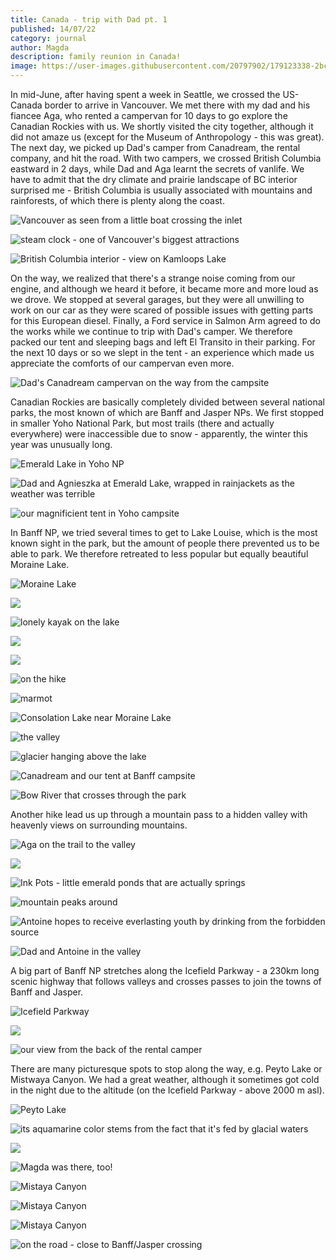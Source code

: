 ```yaml
---
title: Canada - trip with Dad pt. 1
published: 14/07/22
category: journal
author: Magda
description: family reunion in Canada!
image: https://user-images.githubusercontent.com/20797902/179123338-2bc3728a-5d8d-4c04-af55-8f361db87a7e.jpg
---
```


In mid-June, after having spent a week in Seattle, we crossed the US-Canada border to arrive in Vancouver. We met there with my dad and his fiancee Aga, who rented a campervan for 10 days to go explore the Canadian Rockies with us. We shortly visited the city together, although it did not amaze us (except for the Museum of Anthropology - this was great). The next day, we picked up Dad's camper from Canadream, the rental company, and hit the road. With two campers, we crossed British Columbia eastward in 2 days, while Dad and Aga learnt the secrets of vanlife. We have to admit that the dry climate and prairie landscape of BC interior surprised me - British Columbia is usually associated with mountains and rainforests, of which there is plenty along the coast. 

![Vancouver as seen from a little boat crossing the inlet](https://user-images.githubusercontent.com/20797902/179122938-9467cc85-b7dd-45fc-931b-1b42c7757cda.jpg)

![steam clock - one of Vancouver's biggest attractions](https://user-images.githubusercontent.com/20797902/179122958-dd0438fb-1301-43a7-add1-50734ffab17b.jpg)

![British Columbia interior - view on Kamloops Lake](https://user-images.githubusercontent.com/20797902/179122982-44f8ac88-2ee4-47fd-8f70-dea19e740757.jpg)

On the way, we realized that there's a strange noise coming from our engine, and although we heard it before, it became more and more loud as we drove. We stopped at several garages, but they were all unwilling to work on our car as they were scared of possible issues with getting parts for this European diesel. Finally, a Ford service in Salmon Arm agreed to do the works while we continue to trip with Dad's camper. We therefore packed our tent and sleeping bags and left El Transito in their parking. For the next 10 days or so we slept in the tent - an experience which made us appreciate the comforts of our campervan even more.

![Dad's Canadream campervan on the way from the campsite](https://user-images.githubusercontent.com/20797902/179122989-f77f2301-d11c-41e7-9698-f109b86c9757.jpg)

Canadian Rockies are basically completely divided between several national parks, the most known of which are Banff and Jasper NPs. We first stopped in smaller Yoho National Park, but most trails (there and actually everywhere) were inaccessible due to snow - apparently, the winter this year was unusually long.

![Emerald Lake in Yoho NP](https://user-images.githubusercontent.com/20797902/179122999-1fd6fa61-130e-4092-8b7b-c98061b979af.jpg)

![Dad and Agnieszka at Emerald Lake, wrapped in rainjackets as the weather was terrible](https://user-images.githubusercontent.com/20797902/179123011-0018ade5-9519-48dc-8ad8-e716dd8a923a.jpg)

![our magnificient tent in Yoho campsite](https://user-images.githubusercontent.com/20797902/179123020-a2fcf66d-68f5-49ba-b5ee-810347288462.jpg)

In Banff NP, we tried several times to get to Lake Louise, which is the most known sight in the park, but the amount of people there prevented us to be able to park. We therefore retreated to less popular but equally beautiful Moraine Lake. 

![Moraine Lake](https://user-images.githubusercontent.com/20797902/179123028-dde98f66-f087-4c7f-87b2-b93dac94a230.jpg)

![](https://user-images.githubusercontent.com/20797902/179123034-0e9239b4-8ec4-46ac-b7cf-24efe599beec.jpg)

![lonely kayak on the lake](https://user-images.githubusercontent.com/20797902/179123098-f77d4687-8924-482b-9250-0277bf5e5548.jpg)

![](https://user-images.githubusercontent.com/20797902/179123124-980f1f9e-0f2a-4ed9-883a-eae5ba495228.jpg)

![](https://user-images.githubusercontent.com/20797902/179123135-9d607445-1e30-40fa-91c9-54ebf2c645ab.jpg)

![on the hike](https://user-images.githubusercontent.com/20797902/179123055-623faf24-05ed-445f-a219-b0a969540fcd.jpg)

![marmot](https://user-images.githubusercontent.com/20797902/179123042-d67021d2-57dd-4bf7-a761-4f0183eabeff.jpg)

![Consolation Lake near Moraine Lake](https://user-images.githubusercontent.com/20797902/179123060-a3b2dca2-e0ab-43de-ad03-6d4739e226ba.jpg)

![the valley](https://user-images.githubusercontent.com/20797902/179123066-1730bd31-b775-4921-81a8-ecbd22acc7ad.jpg)

![glacier hanging above the lake](https://user-images.githubusercontent.com/20797902/179123075-30b820d0-2d05-40f5-8933-181892f1712d.jpg)

![Canadream and our tent at Banff campsite](https://user-images.githubusercontent.com/20797902/179123148-b7a75d5a-ccf8-4d1d-9992-3e4b5e2581cf.jpg)

![Bow River that crosses through the park](https://user-images.githubusercontent.com/20797902/179123163-9d5f93ff-492d-4021-9f73-5bf4f2a96280.jpg)

Another hike lead us up through a mountain pass to a hidden valley with heavenly views on surrounding mountains.

![Aga on the trail to the valley](https://user-images.githubusercontent.com/20797902/179123168-9b9f3cd7-cfb0-4c36-9bb3-95a8591fe7e3.jpg)

![](https://user-images.githubusercontent.com/20797902/179123175-d3e97068-4cd9-4e96-9afd-db6fdb69de41.jpg)

![Ink Pots - little emerald ponds that are actually springs](https://user-images.githubusercontent.com/20797902/179123184-95d39823-f400-4135-8e52-9dd814442039.jpg)

![mountain peaks around](https://user-images.githubusercontent.com/20797902/179123198-23bd6e99-a3b1-46e1-aaa8-11d9c5780cbf.jpg)

![Antoine hopes to receive everlasting youth by drinking from the forbidden source](https://user-images.githubusercontent.com/20797902/179123205-bfd8074c-9716-48eb-9836-228ce8d288ea.jpg)

![Dad and Antoine in the valley](https://user-images.githubusercontent.com/20797902/179123227-8f712bf6-3344-4b4d-8bcc-7def48f5e0d4.jpg)

A big part of Banff NP stretches along the Icefield Parkway - a 230km long scenic highway that follows valleys and crosses passes to join the towns of Banff and Jasper. 

![Icefield Parkway](https://user-images.githubusercontent.com/20797902/179123232-1e2da26b-5813-4a76-afa3-9ca11030fbfb.jpg)

![](https://user-images.githubusercontent.com/20797902/179123240-ad686f6c-27f1-4bb8-b67e-c5da330fd649.jpg)

![our view from the back of the rental camper](https://user-images.githubusercontent.com/20797902/179123247-cb6b3e5e-b349-43ad-965f-f6eb71ccd8d9.jpg)

There are many picturesque spots to stop along the way, e.g. Peyto Lake or Mistwaya Canyon. We had a great weather, although it sometimes got cold in the night due to the altitude (on the Icefield Parkway - above 2000 m asl).

![Peyto Lake](https://user-images.githubusercontent.com/20797902/179123253-82df791c-cf80-492c-8b2d-fc72ffa6c5e0.jpg)

![its aquamarine color stems from the fact that it's fed by glacial waters](https://user-images.githubusercontent.com/20797902/179123256-a4916e41-81b0-438b-ac18-a6b1af792132.jpg)

![](https://user-images.githubusercontent.com/20797902/179123279-a7f1a06a-016a-45f2-b41e-32f7c1351846.jpg)

![Magda was there, too!](https://user-images.githubusercontent.com/20797902/179123291-cff605fb-3b6b-491e-b340-729b72ac3cd0.jpg)

![Mistaya Canyon](https://user-images.githubusercontent.com/20797902/179123307-df757468-9634-4691-a813-9c76cb7328c2.jpg)

![Mistaya Canyon](https://user-images.githubusercontent.com/20797902/179123314-0c3f6db3-1961-4bc2-9c22-6c361795de73.jpg)

![Mistaya Canyon](https://user-images.githubusercontent.com/20797902/179123319-924705fd-15ee-4e8c-a466-3b83d3ee7995.jpg)

![on the road - close to Banff/Jasper crossing](https://user-images.githubusercontent.com/20797902/179123338-2bc3728a-5d8d-4c04-af55-8f361db87a7e.jpg)
